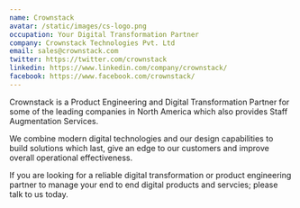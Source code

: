 ```yaml
---
name: Crownstack
avatar: /static/images/cs-logo.png
occupation: Your Digital Transformation Partner
company: Crownstack Technologies Pvt. Ltd
email: sales@crownstack.com
twitter: https://twitter.com/crownstack
linkedin: https://www.linkedin.com/company/crownstack/
facebook: https://www.facebook.com/crownstack/
---
```


Crownstack is a Product Engineering and Digital Transformation Partner for some of the leading companies in North America which also provides Staff Augmentation Services.

We combine modern digital technologies and our design capabilities to build solutions which last, give an edge to our customers and improve overall operational effectiveness.

If you are looking for a reliable digital transformation or product engineering partner to manage your end to end digital products and servcies; please talk to us today.
